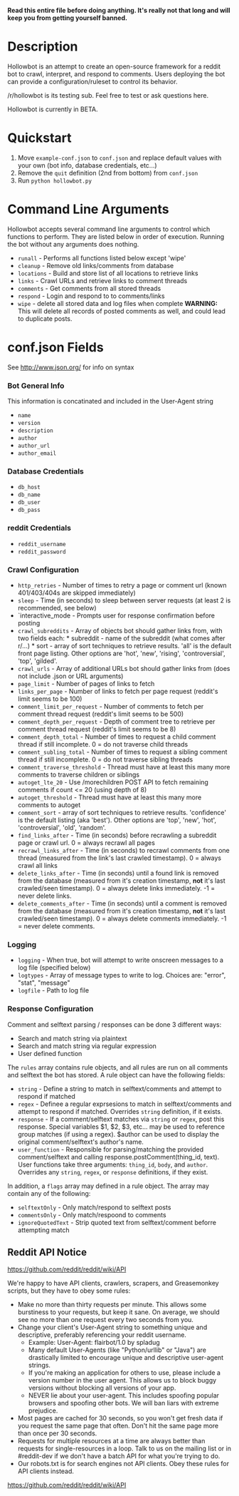 **Read this entire file before doing anything.  It's really not that long and will keep you from getting yourself banned.**

# Description

Hollowbot is an attempt to create an open-source framework for a reddit bot to crawl, interpret, and respond to comments.  Users deploying the bot can provide a configuration/ruleset to control its behavior.

/r/hollowbot is its testing sub.  Feel free to test or ask questions here.

Hollowbot is currently in BETA.

# Quickstart
 
1. Move `example-conf.json` to `conf.json` and replace default values with your own (bot info, database credentials, etc...)
2. Remove the `quit` definition (2nd from bottom) from `conf.json`
3. Run `python hollowbot.py`

# Command Line Arguments

Hollowbot accepts several command line arguments to control which functions to perform.  They are listed below in order of execution.  Running the bot without any arguments does nothing.

* `runall` -  Performs all functions listed below except 'wipe'
* `cleanup` - Remove old links/comments from database
* `locations` - Build and store list of all locations to retrieve links
* `links` - Crawl URLs and retrieve links to comment threads
* `comments` - Get comments from all stored threads
* `respond` - Login and respond to to comments/links
* `wipe` - delete all stored data and log files when complete **WARNING:** This will delete all records of posted comments as well, and could lead to duplicate posts.

# conf.json Fields

See http://www.json.org/ for info on syntax

### Bot General Info

This information is concatinated and included in the User-Agent string

* `name`
* `version`
* `description`
* `author`
* `author_url`
* `author_email`

### Database Credentials

* `db_host`
* `db_name`
* `db_user`
* `db_pass`

### reddit Credentials

* `reddit_username`
* `reddit_password`

### Crawl Configuration
* `http_retries` - Number of times to retry a page or comment url (known 401/403/404s are skipped immediately)
* `sleep` - Time (in seconds) to sleep between server requests (at least 2 is recommended, see below)
* `interactive_mode - Prompts user for response confirmation before posting
* `crawl_subreddits` - Array of objects bot should gather links from, with two fields each:
        * subreddit - name of the subreddit (what comes after r/...)
        * sort - array of sort techniques to retrieve results.  'all' is the default front page listing.  Other options are 'hot', 'new', 'rising', 'controversial', 'top', 'gilded'.
* `crawl_urls` - Array of additional URLs bot should gather links from (does not include .json or URL arguments)
* `page_limit` - Number of pages of links to fetch
* `links_per_page` - Number of links to fetch per page request (reddit's limit seems to be 100)
* `comment_limit_per_request` - Number of comments to fetch per comment thread request (reddit's limit seems to be 500)
* `comment_depth_per_request` - Depth of comment tree to retrieve per comment thread request (reddit's limit seems to be 8)
* `comment_depth_total` - Number of times to request a child comment thread if still incomplete.  0 = do not traverse child threads
* `comment_subling_total` - Number of times to request a sibling comment thread if still incomplete. 0 = do not traverse sibling threads 
* `comment_traverse_threshold` - Thread must have at least this many more comments to traverse children or siblings
* `autoget_lte_20` - Use /morechildren POST API to fetch remaining comments if count <= 20 (using depth of 8)
* `autoget_threshold` - Thread must have at least this many more comments to autoget
* `comment_sort` - array of sort techniques to retrieve results.  'confidence' is the default listing (aka 'best').  Other options are 'top', 'new', 'hot', 'controversial', 'old', 'random'.
* `find_links_after` - Time (in seconds) before recrawling a subreddit page or crawl url. 0 = always recrawl all pages
* `recrawl_links_after` - Time (in seconds) to recrawl comments from one thread (measured from the link's last crawled timestamp).  0 = always crawl all links
* `delete_links_after` - Time (in seconds) until a found link is removed from the database (measured from it's creation timestamp, **not** it's last crawled/seen timestamp).  0 = always delete links immediately.  -1 = never delete links.
* `delete_comments_after` - Time (in seconds) until a comment is removed from the database (measured from it's creation timestamp, **not** it's last crawled/seen timestamp).  0 = always delete comments immediately.  -1 = never delete comments.

### Logging

* `logging` - When true, bot will attempt to write onscreen messages to a log file (specified below)
* `logtypes` - Array of message types to write to log.  Choices are: "error", "stat", "message"
* `logfile` - Path to log file

### Response Configuration

Comment and selftext parsing / responses can be done 3 different ways:

* Search and match string via plaintext
* Search and match string via regular expression
* User defined function

The `rules` array contains rule objects, and all rules are run on all comments and selftext the bot has stored.  A rule object can have the following fields:

* `string` - Define a string to match in selftext/comments and attempt to respond if matched
* `regex` - Definee a regular exprsesions to match in selftext/comments and attempt to respond if matched.  Overrides `string` definition, if it exists.
* `response` - If a comment/selftext matches via `string` or `regex`, post this response.  Special variables $1, $2, $3, etc... may be used to reference group matches (if using a regex).  $author can be used to display the original comment/selftext's author's name.
* `user_function` - Responsible for parsing/matching the provided comment/selftext and calling response.postComment(thing_id, text).  User functions take three arguments: `thing_id`, `body`, and `author`.  Overrides any `string`, `regex`, or `response` definitions, if they exist.

In addition, a `flags` array may defined in a rule object.  The array may contain any of the following:

* `selftextOnly` - Only match/respond to selftext posts
* `commentsOnly` - Only match/respoond to comments
* `ignoreQuotedText` - Strip quoted text from selftext/comment beforre attempting match

## Reddit API Notice

https://github.com/reddit/reddit/wiki/API

We're happy to have API clients, crawlers, scrapers, and Greasemonkey scripts, but they have to obey some rules:

* Make no more than thirty requests per minute. This allows some burstiness to your requests, but keep it sane. On average, we should see no more than one request every two seconds from you.
* Change your client's User-Agent string to something unique and descriptive, preferably referencing your reddit username.
    * Example: User-Agent: flairbot/1.0 by spladug
    * Many default User-Agents (like "Python/urllib" or "Java") are drastically limited to encourage unique and descriptive user-agent strings.
    * If you're making an application for others to use, please include a version number in the user agent. This allows us to block buggy versions without blocking all versions of your app.
    * NEVER lie about your user-agent. This includes spoofing popular browsers and spoofing other bots. We will ban liars with extreme prejudice.
* Most pages are cached for 30 seconds, so you won't get fresh data if you request the same page that often. Don't hit the same page more than once per 30 seconds.
* Requests for multiple resources at a time are always better than requests for single-resources in a loop. Talk to us on the mailing list or in #reddit-dev if we don't have a batch API for what you're trying to do.
* Our robots.txt is for search engines not API clients. Obey these rules for API clients instead.

https://github.com/reddit/reddit/wiki/API